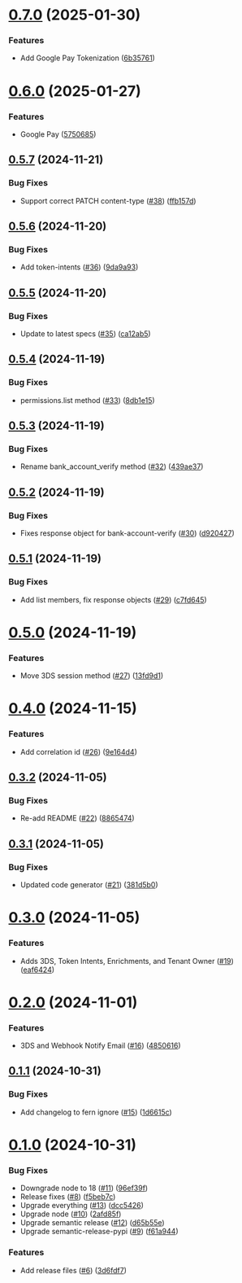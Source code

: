 # [0.7.0](https://github.com/Basis-Theory/python-sdk/compare/v0.6.0...v0.7.0) (2025-01-30)


### Features

* Add Google Pay Tokenization ([6b35761](https://github.com/Basis-Theory/python-sdk/commit/6b357619bba7db3259faf98d263c5d2f9c0cbbf5))

# [0.6.0](https://github.com/Basis-Theory/python-sdk/compare/v0.5.7...v0.6.0) (2025-01-27)


### Features

* Google Pay ([5750685](https://github.com/Basis-Theory/python-sdk/commit/5750685fb517ea6812bdf0244c9780c5ca19cc91))

## [0.5.7](https://github.com/Basis-Theory/python-sdk/compare/v0.5.6...v0.5.7) (2024-11-21)


### Bug Fixes

* Support correct PATCH content-type ([#38](https://github.com/Basis-Theory/python-sdk/issues/38)) ([ffb157d](https://github.com/Basis-Theory/python-sdk/commit/ffb157de1de43dfda02c02ddf9bfbc3c50477601))

## [0.5.6](https://github.com/Basis-Theory/python-sdk/compare/v0.5.5...v0.5.6) (2024-11-20)


### Bug Fixes

* Add token-intents ([#36](https://github.com/Basis-Theory/python-sdk/issues/36)) ([9da9a93](https://github.com/Basis-Theory/python-sdk/commit/9da9a937397abe9439e0f169fec3b0fe2e4ce25f))

## [0.5.5](https://github.com/Basis-Theory/python-sdk/compare/v0.5.4...v0.5.5) (2024-11-20)


### Bug Fixes

* Update to latest specs ([#35](https://github.com/Basis-Theory/python-sdk/issues/35)) ([ca12ab5](https://github.com/Basis-Theory/python-sdk/commit/ca12ab5deff5c80bca118cab30f279e70c365f5e))

## [0.5.4](https://github.com/Basis-Theory/python-sdk/compare/v0.5.3...v0.5.4) (2024-11-19)


### Bug Fixes

* permissions.list method ([#33](https://github.com/Basis-Theory/python-sdk/issues/33)) ([8db1e15](https://github.com/Basis-Theory/python-sdk/commit/8db1e15c573a267aef76c6aa13e7a8022de7d873))

## [0.5.3](https://github.com/Basis-Theory/python-sdk/compare/v0.5.2...v0.5.3) (2024-11-19)


### Bug Fixes

* Rename bank_account_verify method ([#32](https://github.com/Basis-Theory/python-sdk/issues/32)) ([439ae37](https://github.com/Basis-Theory/python-sdk/commit/439ae373d80755853eb3cf72c69a66a6fdde8594))

## [0.5.2](https://github.com/Basis-Theory/python-sdk/compare/v0.5.1...v0.5.2) (2024-11-19)


### Bug Fixes

* Fixes response object for bank-account-verify ([#30](https://github.com/Basis-Theory/python-sdk/issues/30)) ([d920427](https://github.com/Basis-Theory/python-sdk/commit/d92042768ee2c3b2346d7aebd7bb0ff6db12b9bc))

## [0.5.1](https://github.com/Basis-Theory/python-sdk/compare/v0.5.0...v0.5.1) (2024-11-19)


### Bug Fixes

* Add list members, fix response objects ([#29](https://github.com/Basis-Theory/python-sdk/issues/29)) ([c7fd645](https://github.com/Basis-Theory/python-sdk/commit/c7fd64593420efba4058789f331b2af7dfb09dff))

# [0.5.0](https://github.com/Basis-Theory/python-sdk/compare/v0.4.0...v0.5.0) (2024-11-19)


### Features

* Move 3DS session method ([#27](https://github.com/Basis-Theory/python-sdk/issues/27)) ([13fd9d1](https://github.com/Basis-Theory/python-sdk/commit/13fd9d14583c2ac5a1daf954b497ab227941276b))

# [0.4.0](https://github.com/Basis-Theory/python-sdk/compare/v0.3.2...v0.4.0) (2024-11-15)


### Features

* Add correlation id ([#26](https://github.com/Basis-Theory/python-sdk/issues/26)) ([9e164d4](https://github.com/Basis-Theory/python-sdk/commit/9e164d47b393cbfb3bdc863ce67ef2d8bcb68b24))

## [0.3.2](https://github.com/Basis-Theory/python-sdk/compare/v0.3.1...v0.3.2) (2024-11-05)


### Bug Fixes

* Re-add README ([#22](https://github.com/Basis-Theory/python-sdk/issues/22)) ([8865474](https://github.com/Basis-Theory/python-sdk/commit/886547424c745354754e4b066f4d4d63c757bc76))

## [0.3.1](https://github.com/Basis-Theory/python-sdk/compare/v0.3.0...v0.3.1) (2024-11-05)


### Bug Fixes

* Updated code generator ([#21](https://github.com/Basis-Theory/python-sdk/issues/21)) ([381d5b0](https://github.com/Basis-Theory/python-sdk/commit/381d5b0679c163f049579cdcaae6a961dff358fd))

# [0.3.0](https://github.com/Basis-Theory/python-sdk/compare/v0.2.0...v0.3.0) (2024-11-05)


### Features

* Adds 3DS, Token Intents, Enrichments, and Tenant Owner ([#19](https://github.com/Basis-Theory/python-sdk/issues/19)) ([eaf6424](https://github.com/Basis-Theory/python-sdk/commit/eaf64240012b0b8d9ce22a5879033c8a2044ae9b))

# [0.2.0](https://github.com/Basis-Theory/python-sdk/compare/v0.1.1...v0.2.0) (2024-11-01)


### Features

* 3DS and Webhook Notify Email ([#16](https://github.com/Basis-Theory/python-sdk/issues/16)) ([4850616](https://github.com/Basis-Theory/python-sdk/commit/48506167eef57b37d030e460ff10cfef0a9c7390))

## [0.1.1](https://github.com/Basis-Theory/python-sdk/compare/v0.1.0...v0.1.1) (2024-10-31)


### Bug Fixes

* Add changelog to fern ignore ([#15](https://github.com/Basis-Theory/python-sdk/issues/15)) ([1d6615c](https://github.com/Basis-Theory/python-sdk/commit/1d6615c10d0ce13f1e7ff9831e209e4307f1b9e3))

# [0.1.0](https://github.com/Basis-Theory/python-sdk/compare/v0.0.1...v0.1.0) (2024-10-31)


### Bug Fixes

* Downgrade node to 18 ([#11](https://github.com/Basis-Theory/python-sdk/issues/11)) ([96ef39f](https://github.com/Basis-Theory/python-sdk/commit/96ef39f49dcc990a9312d7026c6e0a0436830f58))
* Release fixes ([#8](https://github.com/Basis-Theory/python-sdk/issues/8)) ([f5beb7c](https://github.com/Basis-Theory/python-sdk/commit/f5beb7c5ca76a2e6b4e3bde4f806151d4c3fc84b))
* Upgrade everything ([#13](https://github.com/Basis-Theory/python-sdk/issues/13)) ([dcc5426](https://github.com/Basis-Theory/python-sdk/commit/dcc542688733b2c14b93ca2f56d72e8a598b56a4))
* Upgrade node ([#10](https://github.com/Basis-Theory/python-sdk/issues/10)) ([2afd85f](https://github.com/Basis-Theory/python-sdk/commit/2afd85febd1528e48798c8ef214fbd6639574e21))
* Upgrade semantic release ([#12](https://github.com/Basis-Theory/python-sdk/issues/12)) ([d65b55e](https://github.com/Basis-Theory/python-sdk/commit/d65b55e37140f75dd9456fecc002695e711197bd))
* Upgrade semantic-release-pypi ([#9](https://github.com/Basis-Theory/python-sdk/issues/9)) ([f61a944](https://github.com/Basis-Theory/python-sdk/commit/f61a944d66908c532dd2ff95d58707d77587a76e))


### Features

* Add release files ([#6](https://github.com/Basis-Theory/python-sdk/issues/6)) ([3d6fdf7](https://github.com/Basis-Theory/python-sdk/commit/3d6fdf7d4c41fcbc01cbabdebfcb9db64aef99ec))
